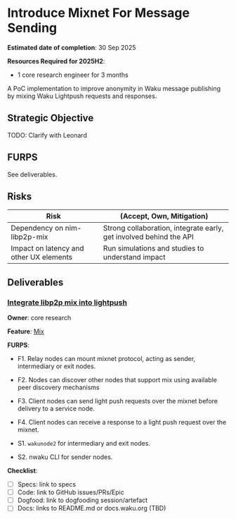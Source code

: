 # Introduce Mixnet For Message Sending

**Estimated date of completion**: 30 Sep 2025

**Resources Required for 2025H2**:
- 1 core research engineer for 3 months

A PoC implementation to improve anonymity in Waku message publishing by mixing Waku Lightpush requests and responses.

## Strategic Objective

TODO: Clarify with Leonard

## FURPS

See deliverables.

## Risks

| Risk                                    | (Accept, Own, Mitigation)                                          |
|-----------------------------------------|--------------------------------------------------------------------|
| Dependency on nim-libp2p-mix            | Strong collaboration, integrate early, get involved behind the API |
| Impact on latency and other UX elements | Run simulations and studies to understand impact                   |

## Deliverables

### [Integrate libp2p mix into lightpush](https://github.com/waku-org/nwaku/issues/3280)

**Owner**: core research

**Feature**: [Mix](/FURPS/core/mix.md)

**FURPS**:
- F1. Relay nodes can mount mixnet protocol, acting as sender, intermediary or exit nodes.
- F2. Nodes can discover other nodes that support mix using available peer discovery mechanisms
- F3. Client nodes can send light push requests over the mixnet before delivery to a service node.
- F4. Client nodes can receive a response to a light push request over the mixnet.

- S1. `wakunode2` for intermediary and exit nodes.
- S2. nwaku CLI for sender nodes.

**Checklist**:
- [ ] Specs: link to specs
- [ ] Code: link to GitHub issues/PRs/Epic
- [ ] Dogfood: link to dogfooding session/artefact
- [ ] Docs: links to README.md or docs.waku.org (TBD)
